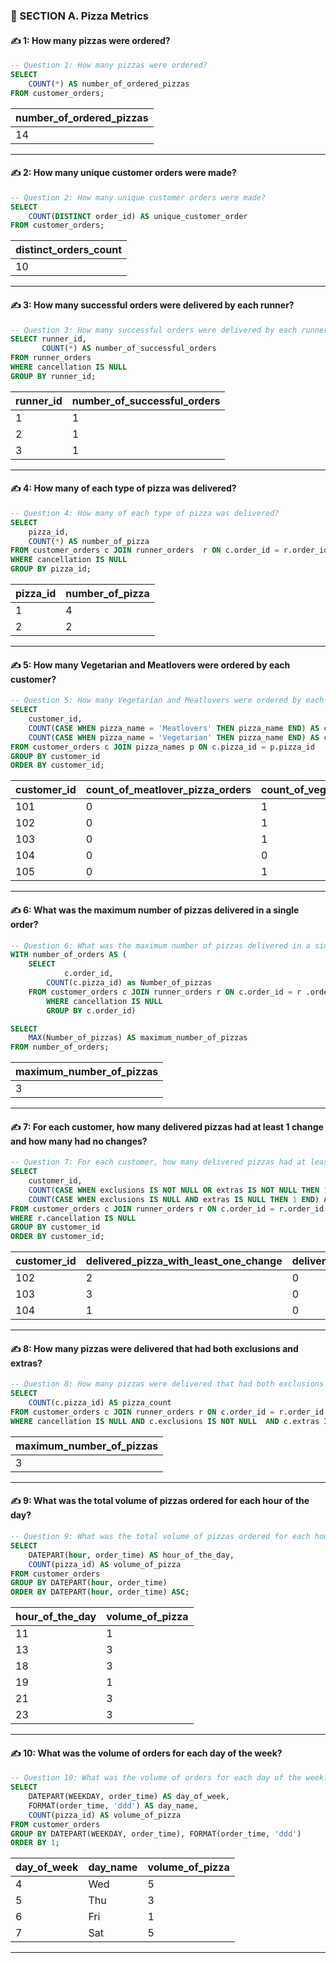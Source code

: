 ### 🚀 SECTION A. Pizza Metrics

#### ✍ 1: How many pizzas were ordered?

````sql
-- Question 1: How many pizzas were ordered?
SELECT 
    COUNT(*) AS number_of_ordered_pizzas
FROM customer_orders;
````
|number_of_ordered_pizzas|
|:----|
|14|

_______________________________________________________________________________________________________________________________________________________


#### ✍ 2: How many unique customer orders were made?

````sql
-- Question 2: How many unique customer orders were made?
SELECT
    COUNT(DISTINCT order_id) AS unique_customer_order
FROM customer_orders;
````
|distinct_orders_count|
|:----|
|10|

_______________________________________________________________________________________________________________________________________________________

#### ✍ 3: How many successful orders were delivered by each runner?

````sql
-- Question 3: How many successful orders were delivered by each runner?
SELECT runner_id, 
	   COUNT(*) AS number_of_successful_orders
FROM runner_orders
WHERE cancellation IS NULL
GROUP BY runner_id;
````
|runner_id|number_of_successful_orders|
|:----|:----|
|1|1|
|2|1|
|3|1|

_______________________________________________________________________________________________________________________________________________________

#### ✍ 4: How many of each type of pizza was delivered?

````sql
-- Question 4: How many of each type of pizza was delivered?
SELECT 
    pizza_id,
    COUNT(*) AS number_of_pizza
FROM customer_orders c JOIN runner_orders  r ON c.order_id = r.order_id
WHERE cancellation IS NULL
GROUP BY pizza_id;
````
|pizza_id|number_of_pizza|
|:----|:----|
|1|4|
|2|2|

_______________________________________________________________________________________________________________________________________________________

#### ✍ 5: How many Vegetarian and Meatlovers were ordered by each customer?

````sql
-- Question 5: How many Vegetarian and Meatlovers were ordered by each customer?
SELECT 
    customer_id,
    COUNT(CASE WHEN pizza_name = 'Meatlovers' THEN pizza_name END) AS count_of_meatlover_pizza_orders,
    COUNT(CASE WHEN pizza_name = 'Vegetarian' THEN pizza_name END) AS count_of_vegetarian_pizza_orders			
FROM customer_orders c JOIN pizza_names p ON c.pizza_id = p.pizza_id
GROUP BY customer_id
ORDER BY customer_id;
````
|customer_id|count_of_meatlover_pizza_orders|count_of_vegetarian_pizza_orders|
|:----|:----|:----|
|101|0|1|
|102|0|1|
|103|0|1|
|104|0|0|
|105|0|1|

_______________________________________________________________________________________________________________________________________________________

#### ✍ 6: What was the maximum number of pizzas delivered in a single order?

````sql
-- Question 6: What was the maximum number of pizzas delivered in a single order?
WITH number_of_orders AS (
	SELECT
        	c.order_id,
		COUNT(c.pizza_id) as Number_of_pizzas
	FROM customer_orders c JOIN runner_orders r ON c.order_id = r .order_id
		WHERE cancellation IS NULL
		GROUP BY c.order_id)

SELECT 
    MAX(Number_of_pizzas) AS maximum_number_of_pizzas
FROM number_of_orders;
````
|maximum_number_of_pizzas|
|:----|
|3|

_______________________________________________________________________________________________________________________________________________________

#### ✍ 7: For each customer, how many delivered pizzas had at least 1 change and how many had no changes?

````sql
-- Question 7: For each customer, how many delivered pizzas had at least 1 change and how many had no changes?
SELECT 
    customer_id, 
    COUNT(CASE WHEN exclusions IS NOT NULL OR extras IS NOT NULL THEN 1 END) AS delivered_pizza_with_least_one_change,
    COUNT(CASE WHEN exclusions IS NULL AND extras IS NULL THEN 1 END) AS delivered_pizza_with_no_change
FROM customer_orders c JOIN runner_orders r ON c.order_id = r.order_id
WHERE r.cancellation IS NULL
GROUP BY customer_id
ORDER BY customer_id;
````
|customer_id|delivered_pizza_with_least_one_change|delivered_pizza_with_no_change|
|:----|:----|:----|
|102|2|0|
|103|3|0|
|104|1|0|

_______________________________________________________________________________________________________________________________________________________

#### ✍ 8: How many pizzas were delivered that had both exclusions and extras?

````sql
-- Question 8: How many pizzas were delivered that had both exclusions and extras?
SELECT
    COUNT(c.pizza_id) AS pizza_count
FROM customer_orders c JOIN runner_orders r ON c.order_id = r.order_id
WHERE cancellation IS NULL AND c.exclusions IS NOT NULL  AND c.extras IS NOT NULL;
````
|maximum_number_of_pizzas|
|:----|
|3|

_______________________________________________________________________________________________________________________________________________________

#### ✍ 9: What was the total volume of pizzas ordered for each hour of the day?

````sql
-- Question 9: What was the total volume of pizzas ordered for each hour of the day?
SELECT 
    DATEPART(hour, order_time) AS hour_of_the_day,
    COUNT(pizza_id) AS volume_of_pizza
FROM customer_orders
GROUP BY DATEPART(hour, order_time)
ORDER BY DATEPART(hour, order_time) ASC;
````
|hour_of_the_day|volume_of_pizza|
|:----|:----|
|11|1|
|13|3|
|18|3|
|19|1|
|21|3|
|23|3|

_______________________________________________________________________________________________________________________________________________________

#### ✍ 10: What was the volume of orders for each day of the week?

````sql
-- Question 10: What was the volume of orders for each day of the week?
SELECT
    DATEPART(WEEKDAY, order_time) AS day_of_week,
    FORMAT(order_time, 'ddd') AS day_name,
	COUNT(pizza_id) AS volume_of_pizza
FROM customer_orders
GROUP BY DATEPART(WEEKDAY, order_time), FORMAT(order_time, 'ddd')
ORDER BY 1;
````
|day_of_week|day_name|volume_of_pizza|
|:----|:----|:----|
|4|Wed|5|
|5|Thu|3|
|6|Fri|1|
|7|Sat|5|

_______________________________________________________________________________________________________________________________________________________

